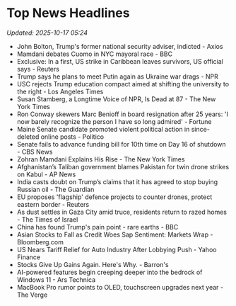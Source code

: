 # Top News Headlines

_Updated: 2025-10-17 05:24_

- John Bolton, Trump's former national security adviser, indicted - Axios
- Mamdani debates Cuomo in NYC mayoral race - BBC
- Exclusive: In a first, US strike in Caribbean leaves survivors, US official says - Reuters
- Trump says he plans to meet Putin again as Ukraine war drags - NPR
- USC rejects Trump education compact aimed at shifting the university to the right - Los Angeles Times
- Susan Stamberg, a Longtime Voice of NPR, Is Dead at 87 - The New York Times
- Ron Conway skewers Marc Benioff in board resignation after 25 years: 'I now barely recognize the person I have so long admired' - Fortune
- Maine Senate candidate promoted violent political action in since-deleted online posts - Politico
- Senate fails to advance funding bill for 10th time on Day 16 of shutdown - CBS News
- Zohran Mamdani Explains His Rise - The New York Times
- Afghanistan’s Taliban government blames Pakistan for twin drone strikes on Kabul - AP News
- India casts doubt on Trump’s claims that it has agreed to stop buying Russian oil - The Guardian
- EU proposes 'flagship' defence projects to counter drones, protect eastern border - Reuters
- As dust settles in Gaza City amid truce, residents return to razed homes - The Times of Israel
- China has found Trump's pain point - rare earths - BBC
- Asian Stocks to Fall as Credit Woes Sap Sentiment: Markets Wrap - Bloomberg.com
- US Nears Tariff Relief for Auto Industry After Lobbying Push - Yahoo Finance
- Stocks Give Up Gains Again. Here's Why. - Barron's
- AI-powered features begin creeping deeper into the bedrock of Windows 11 - Ars Technica
- MacBook Pro rumor points to OLED, touchscreen upgrades next year - The Verge
